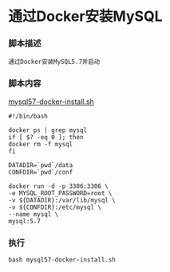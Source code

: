 # 通过Docker安装MySQL

### 脚本描述
```
通过Docker安装MySQL5.7并启动
```

### 脚本内容
[mysql57-docker-install.sh](mysql57-docker-install.sh)
```shell
#!/bin/bash

docker ps | grep mysql
if [ $? -eq 0 ]; then
docker rm -f mysql
fi

DATADIR=`pwd`/data
CONFDIR=`pwd`/conf

docker run -d -p 3306:3306 \
-e MYSQL_ROOT_PASSWORD=root \
-v ${DATADIR}:/var/lib/mysql \
-v ${CONFDIR}:/etc/mysql \
--name mysql \
mysql:5.7
```

### 执行
```shell
bash mysql57-docker-install.sh
```